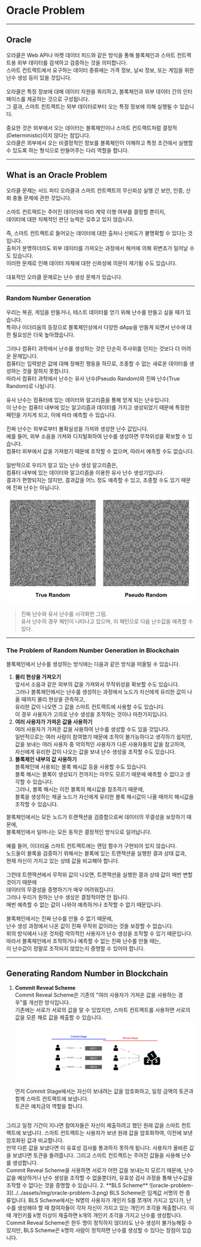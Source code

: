 # Oracle Problem

---

## Oracle
오라클은 Web API나 마켓 데이터 피드와 같은 방식을 통해 블록체인과 스마트 컨트랙트용 외부 데이터를 검색하고 검증하는 것을 의미합니다.  
스마트 컨트랙트에서 요구하는 데이터 종류에는 가격 정보, 날씨 정보, 또는 게임을 위한 난수 생성 등이 있을 것입니다.  
<br>
오라클은 특정 정보에 대해 데이터 자원을 쿼리하고, 블록체인과 외부 데이터 간의 인터페이스를 제공하는 것으로 구성됩니다.  
그 결과, 스마트 컨트랙트는 외부 데이터로부터 오는 특정 정보에 의해 실행될 수 있습니다.  
<br>
중요한 것은 외부에서 오는 데이터는 블록체인이나 스마트 컨트랙트처럼 결정적(Deterministic)이지 않다는 점입니다.  
오라클은 외부에서 오는 비결정적인 정보를 블록체인이 이해하고 특정 조건에서 실행할 수 있도록 하는 형식으로 만들어주는 다리 역할을 합니다.  

---

## What is an Oracle Problem
오라클 문제는 서드 파티 오라클과 스마트 컨트랙트의 무신뢰성 실행 간 보안, 인증, 신뢰 충돌 문제에 관한 것입니다.  
<br>
스마트 컨트랙트는 주어진 데이터에 따라 계약 이행 여부를 결정할 뿐이지,  
데이터에 대한 자체적인 판단 능력은 갖추고 있지 않습니다.  
<br>
즉, 스마트 컨트랙트로 들어오는 데이터에 대한 출처나 신뢰도가 불명확할 수 있다는 것입니다.  
출처가 분명하더라도 외부 데이터를 가져오는 과정에서 해커에 의해 위변조가 일어날 수도 있습니다.  
이러한 문제로 인해 데이터 자체에 대한 신뢰성에 의문이 제기될 수도 있습니다.  
<br>
대표적인 오라클 문제로는 난수 생성 문제가 있습니다.

---

### Random Number Generation
우리는 복권, 게임을 만들거나, 테스트 데이터를 얻기 위해 난수를 만들고 싶을 때가 있습니다.  
특히나 이더리움의 등장으로 블록체인상에서 다양한 dApp을 만들게 되면서 난수에 대한 필요성은 더욱 높아졌습니다.  
<br>
그러나 컴퓨터 과학에서 난수를 생성하는 것은 단순히 주사위를 던지는 것보다 더 어려운 문제입니다.  
컴퓨터는 입력받은 값에 대해 정해진 행동을 하므로, 조종할 수 없는 새로운 데이터를 생성하는 것을 잘하지 못합니다.  
따라서 컴퓨터 과학에서 난수는 유사 난수(Pseudo Random)와 진짜 난수(True Random)로 나뉩니다.  
<br>
유사 난수는 컴퓨터에 있는 데이터와 알고리즘을 통해 얻게 되는 난수입니다.  
이 난수는 컴퓨터 내부에 있는 알고리즘과 데이터를 가지고 생성되었기 때문에 특정한 패턴을 가지게 되고, 이에 따라 예측할 수 있습니다.  
<br>
진짜 난수는 외부로부터 불확실성을 가져와 생성한 난수 값입니다.  
예를 들어, 외부 소음을 가져와 디지털화하여 난수를 생성하면 무작위성을 확보할 수 있습니다.  
컴퓨터 외부에서 값을 가져왔기 때문에 조작할 수 없으며, 따라서 예측할 수도 없습니다.  
<br>
일반적으로 우리가 알고 있는 난수 생성 알고리즘은,  
컴퓨터 내부에 있는 데이터와 알고리즘을 이용한 유사 난수 생성기입니다.  
결과가 편향되지는 않지만, 결과값을 어느 정도 예측할 수 있고, 조종할 수도 있기 때문에 진짜 난수는 아닙니다.

![oracle-problem-1](../../assets/img/oracle-problem-1.png)  
> 진짜 난수와 유사 난수를 시각화한 그림.  
> 유사 난수의 경우 패턴이 나타나고 있으며, 이 패턴으로 다음 난수값을 예측할 수 있다.

---

### The Problem of Random Number Generation in Blockchain
블록체인에서 난수를 생성하는 방식에는 다음과 같은 방식을 떠올릴 수 있습니다.  
1. **물리 현상을 가져오기**  
앞서서 소음과 같은 외부의 값을 가져와서 무작위성을 확보할 수도 있습니다.  
그러나 블록체인에서는 난수를 생성하는 과정에서 노드가 자신에게 유리한 값이 나올 때까지 물리 현상을 관측하고,  
유리한 값이 나오면 그 값을 스마트 컨트랙트에 사용할 수도 있습니다.  
이 경우 사용자가 고의로 난수 생성을 조작하는 것이나 마찬가지입니다.  
2. **여러 사용자가 가져온 값을 사용하기**  
여러 사용자가 가져온 값을 사용하여 난수를 생성할 수도 있을 것입니다.  
일반적으로는 여러 사람이 참여했기 때문에 조작이 불가능하다고 생각하기 쉽지만,  
값을 보내는 여러 사용자 중 악의적인 사용자가 다른 사용자들의 값을 참고하여,  
자신에게 유리한 값이 나오는 값을 보내 난수 생성을 조작할 수도 있습니다.  
3. **블록체인 내부의 값 사용하기**  
블록체인에 사용되는 블록 해시값 등을 사용할 수도 있습니다.  
블록 해시는 블록이 생성되기 전까지는 아무도 모르기 때문에 예측할 수 없다고 생각할 수 있습니다.  
그러나, 블록 해시는 이전 블록의 해시값을 참조하기 때문에,  
블록을 생성하는 채굴 노드가 자신에게 유리한 블록 해시값이 나올 때까지 해시값을 조작할 수 있습니다.  

블록체인에서는 모든 노드가 트랜잭션을 검증함으로써 데이터의 무결성을 보장하기 때문에,  
블록체인에서 일어나는 모든 동작은 결정적인 방식으로 일어납니다.  
<br>
예를 들어, 이더리움 스마트 컨트랙트에는 랜덤 함수가 구현되어 있지 않습니다.  
노드들이 블록을 검증하기 위해서는 블록에 있는 트랜잭션을 실행한 결과 상태 값과,  
현재 자신이 가지고 있는 상태 값을 비교해야 합니다.  
<br>
그런데 트랜잭션에서 무작위 값이 나오면, 트랜잭션을 실행한 결과 상태 값이 매번 변할 것이기 때문에  
데이터의 무결성을 증명하기가 매우 어려워집니다.
<br>
그러나 우리가 원하는 난수 생성은 결정적이면 안 됩니다.  
매번 예측할 수 없는 값이 나와야 예측하거나 조작할 수 없기 때문입니다.  
<br>
블록체인에서는 진짜 난수를 만들 수 없기 때문에,  
난수 생성 과정에서 나온 값이 진짜 무작위 값이라는 것을 보장할 수 없습니다.  
위의 방식에서 나온 것처럼 악의적인 사용자가 난수 생성을 조작할 수 있기 때문입니다.
<br>
따라서 블록체인에서 조작하거나 예측할 수 없는 진짜 난수를 만들 때는,  
이 난수값이 정말로 조작되지 않았는지 증명할 수 있어야 합니다.  

---

## Generating Random Number in Blockchain
1. **Commit Reveal Scheme**  
Commit Reveal Scheme은 기존의 "여러 사용자가 가져온 값을 사용하는 경우"를 개선한 방식입니다.  
기존에는 서로가 서로의 값을 알 수 있었지만, 스마트 컨트랙트를 사용하면 서로의 값을 모른 채로 값을 제출할 수 있습니다.  
![oracle-problem-2](../../assets/img/oracle-problem-2.png)  
먼저 Commit Stage에서는 자신이 보내려는 값을 암호화하고, 일정 금액의 토큰과 함께 스마트 컨트랙트에 보냅니다.  
토큰은 예치금의 역할을 합니다.  
<br>
그리고 일정 기간이 지나면 참여자들은 자신이 제출하려고 했던 원래 값을 스마트 컨트랙트에 보냅니다.  
스마트 컨트랙트는 사용자가 보낸 원래 값을 암호화하여, 이전에 보낸 암호화된 값과 비교합니다.  
<br>
만약 다른 값을 보냈다면 이 유효성 검사를 통과하지 못하게 됩니다.  
사용자가 올바른 값을 보냈다면 토큰을 돌려줍니다. 그리고 스마트 컨트랙트는 주어진 값들을 사용해 난수를 생성합니다.  
<br>
Commit Reveal Scheme을 사용하면 서로가 어떤 값을 보내는지 모르기 때문에,  
난수 값을 예상하거나 난수 생성을 조작할 수 없을뿐더러,  
유효성 검사 과정을 통해 난수값을 조작할 수 없다는 것을 증명할 수 있습니다.  
2. **BLS Scheme**  
![oracle-problem-3](../../assets/img/oracle-problem-3.png)  
BLS Scheme은 임계값 서명의 한 종류입니다.  
BLS Scheme에서는 N명의 사용자가 개인키 S를 쪼개어 가지고 있다가,  
난수를 생성해야 할 때 참여자들이 각자 자신이 가지고 있는 개인키 조각을 제출합니다.  
이때 개인키를 k명 이상이 제출하면 k개의 개인키 조각을 가지고 난수를 생성합니다.  
<br>
Commit Reveal Scheme은 한두 명이 정직하지 않더라도 난수 생성이 불가능해질 수 있지만,  
BLS Scheme은 k명의 사람이 정직하면 난수를 생성할 수 있다는 장점이 있습니다.  